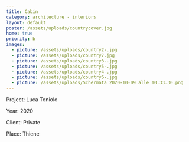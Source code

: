 ```yaml
---
title: Cabin
category: architecture - interiors
layout: default
poster: /assets/uploads/countrycover.jpg
home: true
priority: b
images:
  - picture: /assets/uploads/country2-.jpg
  - picture: /assets/uploads/country7.jpg
  - picture: /assets/uploads/country3-.jpg
  - picture: /assets/uploads/country5-.jpg
  - picture: /assets/uploads/country4-.jpg
  - picture: /assets/uploads/country6-.jpg
  - picture: /assets/uploads/Schermata 2020-10-09 alle 10.33.30.png
---
```

Project: Luca Toniolo

Year: 2020

Client: Private

Place: Thiene


